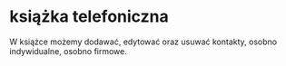 
# książka telefoniczna <br>
 W książce możemy dodawać, edytować oraz usuwać kontakty, osobno indywidualne, osobno firmowe.<br>
